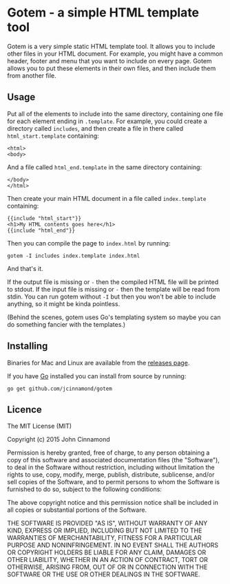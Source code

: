 # Gotem - a simple HTML template tool #

Gotem is a very simple static HTML template tool. It allows you to
include other files in your HTML document. For example, you might have
a common header, footer and menu that you want to include on every
page. Gotem allows you to put these elements in their own files, and
then include them from another file.

## Usage ##

Put all of the elements to include into the same directory, containing
one file for each element ending in `.template`. For example, you
could create a directory called `includes`, and then create a file in
there called `html_start.template` containing:

    <html>
    <body>

And a file called `html_end.template` in the same directory containing:

    </body>
    </html>

Then create your main HTML document in a file called `index.template`
containing:

    {{include "html_start"}}
    <h1>My HTML contents goes here</h1>
    {{include "html_end"}}

Then you can compile the page to `index.html` by running:

    gotem -I includes index.template index.html

And that's it.

If the output file is missing or `-` then the compiled HTML file will
be printed to stdout. If the input file is missing or `-` then the
template will be read from stdin. You can run gotem without `-I` but
then you won't be able to include anything, so it might be kinda
pointless.

(Behind the scenes, gotem uses Go's templating system so maybe you can
do something fancier with the templates.)

## Installing ##

Binaries for Mac and Linux are available from the
[releases page](https://github.com/jcinnamond/gotem/releases/tag/v1.0.0).

If you have [Go](http://golang.org) installed you can install from
source by running:

    go get github.com/jcinnamond/gotem

## Licence ##

The MIT License (MIT)

Copyright (c) 2015 John Cinnamond

Permission is hereby granted, free of charge, to any person obtaining a copy
of this software and associated documentation files (the "Software"), to deal
in the Software without restriction, including without limitation the rights
to use, copy, modify, merge, publish, distribute, sublicense, and/or sell
copies of the Software, and to permit persons to whom the Software is
furnished to do so, subject to the following conditions:

The above copyright notice and this permission notice shall be included in all
copies or substantial portions of the Software.

THE SOFTWARE IS PROVIDED "AS IS", WITHOUT WARRANTY OF ANY KIND, EXPRESS OR
IMPLIED, INCLUDING BUT NOT LIMITED TO THE WARRANTIES OF MERCHANTABILITY,
FITNESS FOR A PARTICULAR PURPOSE AND NONINFRINGEMENT. IN NO EVENT SHALL THE
AUTHORS OR COPYRIGHT HOLDERS BE LIABLE FOR ANY CLAIM, DAMAGES OR OTHER
LIABILITY, WHETHER IN AN ACTION OF CONTRACT, TORT OR OTHERWISE, ARISING FROM,
OUT OF OR IN CONNECTION WITH THE SOFTWARE OR THE USE OR OTHER DEALINGS IN THE
SOFTWARE.
